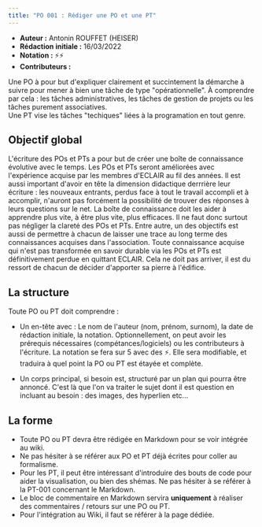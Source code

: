 ```yaml
---
title: "PO 001 : Rédiger une PO et une PT"
---
```







* __Auteur :__ Antonin ROUFFET (HEISER)
* __Rédaction initiale :__ 16/03/2022
* __Notation :__ ⚡⚡
* __Contributeurs :__



Une PO à pour but d'expliquer clairement et succintement la démarche à suivre pour mener à bien une tâche de type "opérationnelle". À comprendre par cela : les tâches administratives, les tâches de gestion de projets ou les tâches purement associatives.  
Une PT vise les tâches "techiques" liées à la programation en tout genre.

## Objectif global
L'écriture des POs et PTs a pour but de créer une boîte de connaissance évolutive avec le temps. Les POs et PTs seront améliorées avec l'expérience acquise par les membres d'ECLAIR au fil des années. Il est aussi important d'avoir en tête la dimension didactique derrrière leur écriture : les nouveaux entrants, perdus face à tout le travail accompli et à accomplir, n'auront pas forcément la possibilité de trouver des réponses à leurs questions sur le net. La boîte de connaissance doit les aider à apprendre plus vite, à être plus vite, plus efficaces. Il ne faut donc surtout pas négliger la clareté des POs et PTs. Entre autre, un des objectifs est aussi de permettre à chacun de laisser une trace au long terme des connaissances acquises dans l'association. Toute connaissance acquise qui n'est pas transformée en savoir durable via les POs et PTs est définitivement perdue en quittant ECLAIR. Cela ne doit pas arriver, il est du ressort de chacun de décider d'apporter sa pierre à l'édifice.

## La structure
Toute PO ou PT doit comprendre :
* Un en-tête avec : Le nom de l'auteur (nom, prénom, surnom), la date de rédaction initiale, la notation. Optionnellement, on peut avoir les prérequis nécessaires (compétances/logiciels) ou les contributeurs à l'écriture. La notation se fera sur 5 avec des ⚡. Elle sera modifiable, et traduira à quel point la PO ou PT est étayée et complète.

* Un corps principal, si besoin est, structuré par un plan qui pourra être annoncé. C'est là que l'on va traiter le sujet dont il est question en incluant au besoin : des images, des hyperlien etc...

## La forme
* Toute PO ou PT devra être rédigée en Markdown pour se voir intégrée au wiki.
* Ne pas hésiter à se référer aux PO et PT déjà écrites pour coller au formalisme.
* Pour les PT, il peut être intéressant d'introduire des bouts de code pour aider la visualisation, ou bien des shémas. Ne pas hésiter à se référer à la PT-001 concernant le Markdown.
* Le bloc de commentaire en Markdown servira __uniquement__ à réaliser des commentaires / retours sur une PO ou PT.
* Pour l'intégration au Wiki, il faut se référer à la page dédiée.

